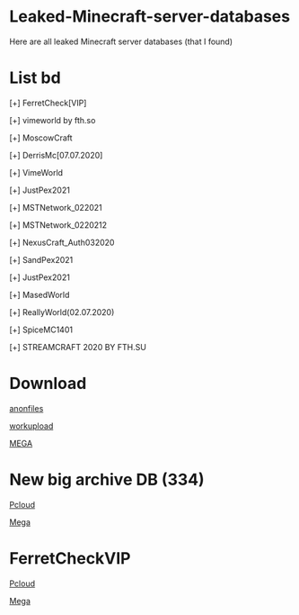 # Leaked-Minecraft-server-databases
Here are all leaked Minecraft server databases (that I found)
# List bd
[+] FerretCheck[VIP]

[+] vimeworld by fth.so

[+] MoscowCraft

[+] DerrisMc[07.07.2020]

[+] VimeWorld

[+] JustPex2021

[+] MSTNetwork_022021

[+] MSTNetwork_0220212

[+] NexusCraft_Auth032020

[+] SandPex2021

[+] JustPex2021

[+] MasedWorld

[+] ReallyWorld(02.07.2020)

[+] SpiceMC1401

[+] STREAMCRAFT 2020 BY FTH.SU

# Download
[anonfiles](https://transfer.pcloud.com/download.html?code=5ZWgQiVZ8hRHFpvPi6JZIpjaZDuVIdYeFdwR2jFsp2n6znkW5NLdV)

[workupload](https://workupload.com/file/4492Zux3ZBx)

[MEGA](https://mega.nz/file/xT0RFDzL#CrNzwHpC6z9NX4Jqj5dGLdmfVoEoH--4SfHeDQHMpgc)
# New big archive DB (334)

[Pcloud](https://transfer.pcloud.com/download.html?code=5ZWgQiVZ8hRHFpvPi6JZIpjaZDuVIdYeFdwR2jFsp2n6znkW5NLdV)

[Mega](https://mega.nz/file/ki8U1CjQ#mj-1npyF39Ud0QVsR8oN1uHPvrKMouamTvSu9_urTPY)

# FerretCheckVIP

[Pcloud](https://transfer.pcloud.com/download.html?code=5ZkvniVZ8hRHFpvPi6JZIpjaZJHQTlQWYXLkuBwfLNdhqa7gPsdiV)

[Mega](https://mega.nz/file/x2d0zLBD#0LW9RhBHGAca7Bo09UJHYmyE0NaRsCuq1xF_IbaK9Is)
